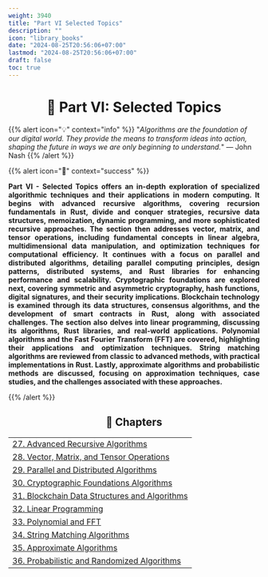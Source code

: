 ```yaml
---
weight: 3940
title: "Part VI Selected Topics"
description: ""
icon: "library_books"
date: "2024-08-25T20:56:06+07:00"
lastmod: "2024-08-25T20:56:06+07:00"
draft: false
toc: true
---
```

<center>

# 📘 Part VI: Selected Topics

</center>

{{% alert icon="💡" context="info" %}}
"<em>Algorithms are the foundation of our digital world. They provide the means to transform ideas into action, shaping the future in ways we are only beginning to understand.</em>" — John Nash
{{% /alert %}}

{{% alert icon="📘" context="success" %}}
<p style="text-align: justify;">
<strong>Part VI - Selected Topics offers an in-depth exploration of specialized algorithmic techniques and their applications in modern computing. It begins with advanced recursive algorithms, covering recursion fundamentals in Rust, divide and conquer strategies, recursive data structures, memoization, dynamic programming, and more sophisticated recursive approaches. The section then addresses vector, matrix, and tensor operations, including fundamental concepts in linear algebra, multidimensional data manipulation, and optimization techniques for computational efficiency. It continues with a focus on parallel and distributed algorithms, detailing parallel computing principles, design patterns, distributed systems, and Rust libraries for enhancing performance and scalability. Cryptographic foundations are explored next, covering symmetric and asymmetric cryptography, hash functions, digital signatures, and their security implications. Blockchain technology is examined through its data structures, consensus algorithms, and the development of smart contracts in Rust, along with associated challenges. The section also delves into linear programming, discussing its algorithms, Rust libraries, and real-world applications. Polynomial algorithms and the Fast Fourier Transform (FFT) are covered, highlighting their applications and optimization techniques. String matching algorithms are reviewed from classic to advanced methods, with practical implementations in Rust. Lastly, approximate algorithms and probabilistic methods are discussed, focusing on approximation techniques, case studies, and the challenges associated with these approaches.</strong>
</p>
{{% /alert %}}

<center>

## **🧠 Chapters**

</center>

<div class="container mt-4">
    <div class="row">
        <div class="col-md-12">
            <table class="table table-hover">
                <tbody>
                    <tr>
                        <td><a href="/docs/part-vi/chapter-27/" class="text-decoration-none">27. Advanced Recursive Algorithms</a></td>
                    </tr>
                    <tr>
                        <td><a href="/docs/part-vi/chapter-28/" class="text-decoration-none">28. Vector, Matrix, and Tensor Operations</a></td>
                    </tr>
                    <tr>
                        <td><a href="/docs/part-vi/chapter-29/" class="text-decoration-none">29. Parallel and Distributed Algorithms</a></td>
                    </tr>
                    <tr>
                        <td><a href="/docs/part-vi/chapter-30/" class="text-decoration-none">30. Cryptographic Foundations Algorithms</a></td>
                    </tr>
                    <tr>
                        <td><a href="/docs/part-vi/chapter-31/" class="text-decoration-none">31. Blockchain Data Structures and Algorithms</a></td>
                    </tr>
                    <tr>
                        <td><a href="/docs/part-vi/chapter-32/" class="text-decoration-none">32. Linear Programming</a></td>
                    </tr>
                    <tr>
                        <td><a href="/docs/part-vi/chapter-33/" class="text-decoration-none">33. Polynomial and FFT</a></td>
                    </tr>
                    <tr>
                        <td><a href="/docs/part-vi/chapter-34/" class="text-decoration-none">34. String Matching Algorithms</a></td>
                    </tr>
                    <tr>
                        <td><a href="/docs/part-vi/chapter-35/" class="text-decoration-none">35. Approximate Algorithms</a></td>
                    </tr>
                    <tr>
                        <td><a href="/docs/part-vi/chapter-36/" class="text-decoration-none">36. Probabilistic and Randomized Algorithms</a></td>
                    </tr>
                </tbody>
            </table>
        </div>
    </div>
</div>
